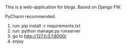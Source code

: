 This is a web-application for blogs. Based on Django FW. 

PyCharm recommended.
1. run: pip install -r requirements.txt
2. run: python manage.py runserver
3. go to http://127.0.0.1:8000/
4. enjoy